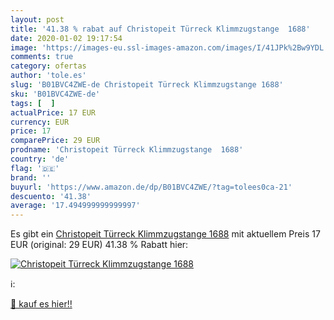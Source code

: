 ```yaml
---
layout: post
title: '41.38 % rabat auf Christopeit Türreck Klimmzugstange  1688'
date: 2020-01-02 19:17:54
image: 'https://images-eu.ssl-images-amazon.com/images/I/41JPk%2Bw9YDL._SL400_.jpg'
comments: true
category: ofertas
author: 'tole.es'
slug: 'B01BVC4ZWE-de Christopeit Türreck Klimmzugstange 1688'
sku: 'B01BVC4ZWE-de'
tags: [  ]
actualPrice: 17 EUR
currency: EUR
price: 17
comparePrice: 29 EUR
prodname: 'Christopeit Türreck Klimmzugstange  1688'
country: 'de'
flag: '🇩🇪'
brand: ''
buyurl: 'https://www.amazon.de/dp/B01BVC4ZWE/?tag=tolees0ca-21'
descuento: '41.38'
average: '17.494999999999997'
---
```


Es gibt ein [Christopeit Türreck Klimmzugstange  1688](https://www.amazon.de/dp/B01BVC4ZWE/?tag=tolees0ca-21) mit aktuellem Preis 17 EUR (original: 29 EUR) 41.38 % Rabatt hier:

[![Christopeit Türreck Klimmzugstange  1688](https://images-eu.ssl-images-amazon.com/images/I/41JPk%2Bw9YDL._SL400_.jpg)](https://www.amazon.de/dp/B01BVC4ZWE/?tag=tolees0ca-21)

ℹ️:


[🛒 kauf es hier!!](https://www.amazon.de/dp/B01BVC4ZWE/?tag=tolees0ca-21)
